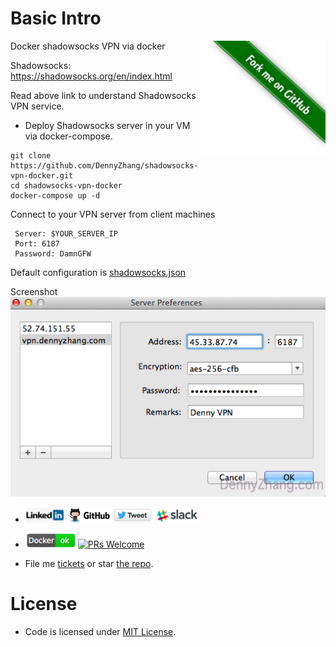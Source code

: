 # Basic Intro
<a href="https://github.com/DennyZhang?tab=followers"><img align="right" width="200" height="183" src="https://raw.githubusercontent.com/USDevOps/mywechat-slack-group/master/images/fork_github.png" /></a>

Docker shadowsocks VPN via docker

Shadowsocks: https://shadowsocks.org/en/index.html

Read above link to understand Shadowsocks VPN service.

- Deploy Shadowsocks server in your VM via docker-compose.

```
git clone https://github.com/DennyZhang/shadowsocks-vpn-docker.git
cd shadowsocks-vpn-docker
docker-compose up -d
```

Connect to your VPN server from client machines

```
 Server: $YOUR_SERVER_IP
 Port: 6187
 Password: DamnGFW
```

Default configuration is [shadowsocks.json](./shadowsocks.json)

Screenshot
![](images/ss_config.png)

- [![LinkedIn](https://raw.githubusercontent.com/USDevOps/mywechat-slack-group/master/images/linkedin.png)](https://www.linkedin.com/in/dennyzhang001) [![Github](https://raw.githubusercontent.com/USDevOps/mywechat-slack-group/master/images/github.png)](https://github.com/DennyZhang) [![Twitter](https://raw.githubusercontent.com/USDevOps/mywechat-slack-group/master/images/twitter.png)](https://twitter.com/dennyzhang001) [![Slack](https://raw.githubusercontent.com/USDevOps/mywechat-slack-group/master/images/slack.png)](https://goo.gl/ozDDyL)

- [![Docker](https://raw.githubusercontent.com/USDevOps/mywechat-slack-group/master/images/docker.png)](https://hub.docker.com/r/denny/shadowsocks-vpn-docker/) [![PRs Welcome](https://img.shields.io/badge/PRs-welcome-brightgreen.svg)](http://makeapullrequest.com)

- File me [tickets](https://github.com/DennyZhang/shadowsocks-vpn-docker/issues) or star [the repo](https://github.com/DennyZhang/shadowsocks-vpn-docker).

# License
- Code is licensed under [MIT License](https://www.dennyzhang.com/wp-content/mit_license.txt).
